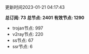 更新时间2023-01-21 04:17:43

**总订阅: 73**
**总节点: 2401**
**有效节点: 1290**
- trojan节点: 997
- v2ray节点: 220
- ss节点: 67
- ssr节点: 6
